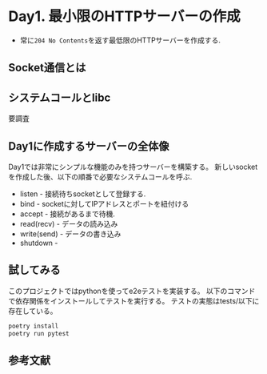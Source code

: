 
# Day1. 最小限のHTTPサーバーの作成
* 常に`204 No Contents`を返す最低限のHTTPサーバーを作成する.


## Socket通信とは


## システムコールとlibc
要調査

## Day1に作成するサーバーの全体像
Day1では非常にシンプルな機能のみを持つサーバーを構築する。
新しいsocketを作成した後、以下の順番で必要なシステムコールを呼ぶ.

* listen - 接続待ちsocketとして登録する.
* bind - socketに対してIPアドレスとポートを紐付ける
* accept - 接続があるまで待機.
* read(recv) - データの読み込み
* write(send) - データの書き込み
* shutdown - 


## 試してみる
このプロジェクトではpythonを使ってe2eテストを実装する。
以下のコマンドで依存関係をインストールしてテストを実行する。
テストの実態はtests/以下に存在している。

``` python
poetry install
poetry run pytest
```


## 参考文献